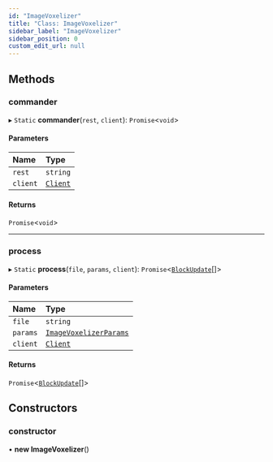 ```yaml
---
id: "ImageVoxelizer"
title: "Class: ImageVoxelizer"
sidebar_label: "ImageVoxelizer"
sidebar_position: 0
custom_edit_url: null
---
```


## Methods

### commander

▸ `Static` **commander**(`rest`, `client`): `Promise`<`void`\>

#### Parameters

| Name | Type |
| :------ | :------ |
| `rest` | `string` |
| `client` | [`Client`](Client.md) |

#### Returns

`Promise`<`void`\>

___

### process

▸ `Static` **process**(`file`, `params`, `client`): `Promise`<[`BlockUpdate`](../modules.md#blockupdate-12)[]\>

#### Parameters

| Name | Type |
| :------ | :------ |
| `file` | `string` |
| `params` | [`ImageVoxelizerParams`](../modules.md#imagevoxelizerparams-12) |
| `client` | [`Client`](Client.md) |

#### Returns

`Promise`<[`BlockUpdate`](../modules.md#blockupdate-12)[]\>

## Constructors

### constructor

• **new ImageVoxelizer**()
